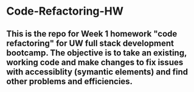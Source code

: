 # Code-Refactoring-HW

## This is the repo for Week 1 homework "code refactoring" for UW full stack development bootcamp. The objective is to take an existing, working code and make changes to fix issues with accessiblity (symantic elements) and find other problems and efficiencies.